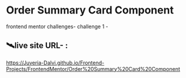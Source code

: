 # Order Summary Card Component
frontend mentor challenges- challenge 1 -
## 🛰️live site URL- :
https://Juveria-Dalvi.github.io/Frontend-Projects/FrontendMentor/Order%20Summary%20Card%20Component
